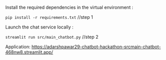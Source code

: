 Install the required dependencies in the virtual environment :

`pip install -r requirements.txt` //step 1

Launch the chat service locally :

`streamlit run src/main_chatbot.py` //step 2

Application: https://adarshpawar29-chatbot-hackathon-srcmain-chatbot-468nw8.streamlit.app/

